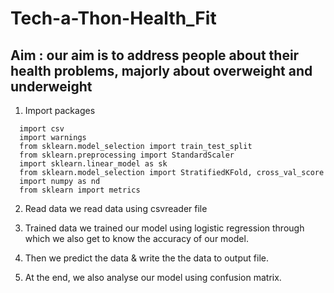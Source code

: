 # Tech-a-Thon-Health_Fit
## Aim : our aim is to address people about their health problems, majorly about overweight and underweight

1. Import packages
```
  import csv
  import warnings
  from sklearn.model_selection import train_test_split
  from sklearn.preprocessing import StandardScaler
  import sklearn.linear_model as sk
  from sklearn.model_selection import StratifiedKFold, cross_val_score
  import numpy as nd
  from sklearn import metrics
```
2. Read data
  we read data using csvreader file
  3. Trained data 
  we trained our model using logistic regression through which we also get to know the accuracy of our model.
  
4. Then we predict the data & write the the data to output file.
5. At the end, we also analyse our model using confusion matrix.
